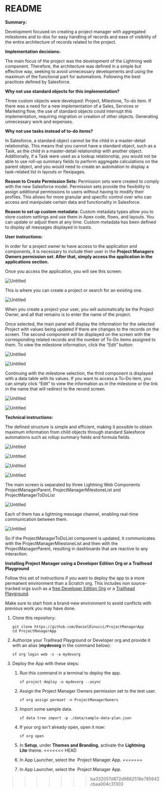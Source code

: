 # README

**Summary:**

Development focused on creating a project manager with aggregated milestones and to-dos for easy handling of records and ease of visibility of the entire architecture of records related to the project.

**Implementation decisions:**

The main focus of the project was the development of the Lightning web component. Therefore, the architecture was defined in a simple but effective way, seeking to avoid unnecessary developments and using the maximum of the functional part for automations. Following the best practices defined by Salesforce.

**Why not use standard objects for this implementation?**

Three custom objects were developed: Project, Milestone, To-do item. If there was a need for a new implementation of a Sales, Services or Marketing flow, the use of standard objects could interrupt this implementation, requiring migration or creation of other objects. Generating unnecessary work and expenses.

**Why not use tasks instead of to-do items?**

In Salesforce, a standard object cannot be the child in a master-detail relationship. This means that you cannot have a standard object, such as a Task, as the child in a master-detail relationship with another object. Additionally, if a Task were used as a lookup relationship, you would not be able to use roll-up summary fields to perform aggregate calculations on the parent object, and you would need to create an automation to display a task-related list in layouts or flexipages.

**Reason to Create Permission Sets:**
Permission sets were created to comply with the new Salesforce model. Permission sets provide the flexibility to assign additional permissions to users without having to modify their profiles. This allows for more granular and specific control over who can access and manipulate certain data and functionality in Salesforce.

**Reason to set up custom metadata:**
Custom metadata types allow you to store custom settings and use them in Apex code, flows, and layouts. You can update or adjust them at any time. Custom metadata has been defined to display all messages displayed in toasts.

**User instructions:**

In order for a project owner to have access to the application and components, it is necessary to include their user in the **Project Managers Owners permission set. After that, simply access the application in the applications section.**

Once you access the application, you will see this screen:

![Untitled](README%20ddba69574bac432ca0d0950c91abada1/Untitled.png)

This is where you can create a project or search for an existing one.

![Untitled](README%20ddba69574bac432ca0d0950c91abada1/Untitled%201.png)

When you create a project your user, you will automatically be the Project Owner, and all that remains is to enter the name of the project.

Once selected, the main panel will display the information for the selected Project with values being updated if there are changes to the records on the screen. The second component will be displayed on the screen with the corresponding related records and the number of To-Do items assigned to them. To view the milestone information, click the “Edit” button:

![Untitled](README%20ddba69574bac432ca0d0950c91abada1/Untitled%202.png)

![Untitled](README%20ddba69574bac432ca0d0950c91abada1/Untitled%203.png)

Continuing with the milestone selection, the third component is displayed with a data table with its values. If you want to access a To-Do item, you can simply click “Edit” to view the information as in the milestone or the link in the name that will redirect to the record screen.

![Untitled](README%20ddba69574bac432ca0d0950c91abada1/Untitled%204.png)

![Untitled](README%20ddba69574bac432ca0d0950c91abada1/Untitled%205.png)

**Technical instructions:**

The defined structure is simple and efficient, making it possible to obtain maximum information from child objects through standard Salesforce automations such as rollup summary fields and formula fields.

![Untitled](README%20ddba69574bac432ca0d0950c91abada1/Untitled%206.png)

![Untitled](README%20ddba69574bac432ca0d0950c91abada1/Untitled%207.png)

![Untitled](README%20ddba69574bac432ca0d0950c91abada1/Untitled%208.png)

![Untitled](README%20ddba69574bac432ca0d0950c91abada1/Untitled%209.png)

The main screen is separated by three Lightning Web Components ProjectManagerParent, ProjectManagerMilestoneList and ProjectManagerToDoList

![Untitled](README%20ddba69574bac432ca0d0950c91abada1/Untitled%2010.png)

Each of them has a lightning message channel, enabling real-time communication between them.

![Untitled](README%20ddba69574bac432ca0d0950c91abada1/Untitled%2011.png)

So if the ProjectManagerToDoList component is updated, it communicates with the ProjectManagerMilestoneList and then with the ProjectManagerParent, resulting in dashboards that are reactive to any interaction.

**Installing Project Manager using a Developer Edition Org or a Trailhead Playground**

Follow this set of instructions if you want to deploy the app to a more permanent environment than a Scratch org. This includes non source-tracked orgs such as a [free Developer Edition Org](https://developer.salesforce.com/signup) or a [Trailhead Playground](https://trailhead.salesforce.com/).

Make sure to start from a brand-new environment to avoid conflicts with previous work you may have done.

1. Clone this repository:
    
    ```
    git clone https://github.com/DanielDinucci/ProjectManagerApp
    cd ProjectManagerApp
    
    ```
    
2. Authorize your Trailhead Playground or Developer org and provide it with an alias (**mydevorg** in the command below):
    
    ```
    sf org login web -s -a mydevorg
    
    ```
    
3. Deploy the App with these steps:
    1. Run this command in a terminal to deploy the app.
        
        ```
        sf project deploy -o mydevorg --async
        ```
        
    2. Assign the Project Manager Owners permission set to the test user.
        
        ```
        sf org assign permset -n ProjectManagerOwners
        
        ```
        
    3. Import some sample data.
        
        ```
        sf data tree import -p ./data/sample-data-plan.json
        
        ```
        
    4. If your org isn't already open, open it now:
        
        ```
        sf org open
        
        ```
        
    5. In **Setup**, under **Themes and Branding**, activate the **Lightning Lite** theme.
<<<<<<< HEAD
    6. In App Launcher, select the  Project Manager App.
=======
    6. In App Launcher, select the  Project Manager App.
>>>>>>> ba332057d872d9882518e785642cbaa004c31303
